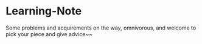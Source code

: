 # Learning-Note
Some problems and acquirements on the way, omnivorous, and welcome to pick your piece and give advice~~
